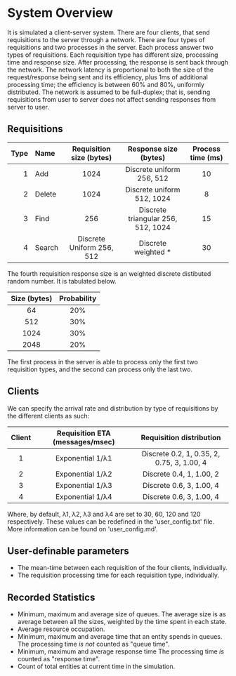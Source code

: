 System Overview
===============

It is simulated a client-server system.
There are four clients, that send requisitions to the server through a network.
There are four types of requisitions and two processes in the server.
Each process answer two types of requisitions.
Each requisition type has different size, processing time and response size.
After processing, the response is sent back through the network.
The network latency is proportional to both the size of the request/response
being sent and its efficiency, plus 1ms of additional processing time;
the efficiency is between 60% and 80%, uniformly distributed.
The network is assumed to be full-duplex; that is, sending requisitions from
user to server does not affect sending responses from server to user.

Requisitions
-----------

| Type |  Name  |  Requisition size (bytes)  |        Response size (bytes)       | Process time (ms) |
|-----:|:-------|:--------------------------:|:----------------------------------:|:-----------------:|
| 1    | Add    |           1024             |      Discrete uniform 256, 512     |         10        |
| 2    | Delete |           1024             |      Discrete uniform 512, 1024    |          8        |
| 3    | Find   |           256              | Discrete triangular 256, 512, 1024 |         15        |
| 4    | Search | Discrete Uniform 256, 512  |        Discrete weighted *         |         30        |

The fourth requisition response size is an weighted discrete distibuted random
number. It is tabulated below.

| Size (bytes) | Probability |
|:------------:|:-----------:|
|       64     |    20%      |
|      512     |    30%      |
|     1024     |    30%      |
|     2048     |    20%      |

The first process in the server is able to process only the first two
requisition types, and the second can process only the last two.

Clients
-------

We can specify the arrival rate and distribution by type of requisitions 
by the different clients as such:

| Client |  Requisition ETA (messages/msec)  |          Requisition distribution          |
|:------:|:---------------------------------:|:------------------------------------------:|
| 1      | Exponential 1/λ1                  | Discrete 0.2, 1, 0.35, 2, 0.75, 3, 1.00, 4 |
| 2      | Exponential 1/λ2                  | Discrete 0.4, 1, 1.00, 2                   |
| 3      | Exponential 1/λ3                  | Discrete 0.6, 3, 1.00, 4                   |
| 4      | Exponential 1/λ4                  | Discrete 0.6, 3, 1.00, 4                   |

Where, by default, λ1, λ2, λ3 and λ4 are set to 30, 60, 120 and 120 respectively. 
These values can be redefined in the 'user_config.txt' file. More information can
be found on 'user_config.md'.

User-definable parameters
-------------------------

-   The mean-time between each requisition of the four clients, individually.
-   The requisition processing time for each requisition type, individually.

Recorded Statistics
-------------------

-   Minimum, maximum and average size of queues.
    The average size is as average between all the sizes, weighted by
    the time spent in each state.
-   Average resource occupation.
-   Minimum, maximum and average time that an entity spends in queues.
    The processing time _is not_ counted as "queue time".
-   Minimum, maximum and average response time
    The processing time _is_ counted as "response time".
-   Count of total entities at current time in the simulation.

